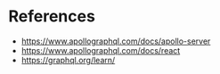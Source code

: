 # References

- https://www.apollographql.com/docs/apollo-server
- https://www.apollographql.com/docs/react
- https://graphql.org/learn/
